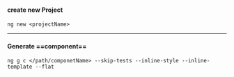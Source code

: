 ####  create new Project
```console
ng new <projectName>
```
---
#### Generate ==component==
```console
ng g c </path/componetName> --skip-tests --inline-style --inline-template --flat
```